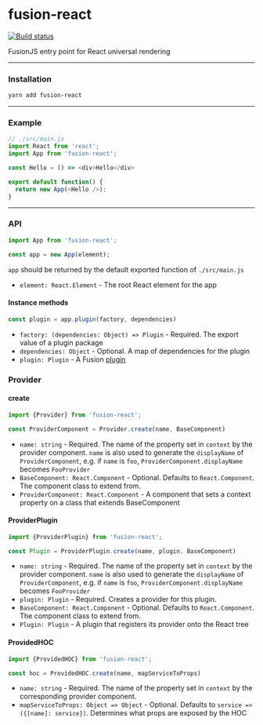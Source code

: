 # fusion-react

[![Build status](https://badge.buildkite.com/4c8b6bc04b61175d66d26b54b1d88d52e24fecb1b537c54551.svg?branch=master)](https://buildkite.com/uberopensource/fusion-react?branch=master)


FusionJS entry point for React universal rendering

---

### Installation

```sh
yarn add fusion-react
```

---

### Example

```js
// ./src/main.js
import React from 'react';
import App from 'fusion-react';

const Hello = () => <div>Hello</div>

export default function() {
  return new App(<Hello />);
}
```

---

### API

```js
import App from 'fusion-react';

const app = new App(element);
```

`app` should be returned by the default exported function of `./src/main.js`

- `element: React.Element` - The root React element for the app

#### Instance methods

```js
const plugin = app.plugin(factory, dependencies)
```

- `factory: (dependencies: Object) => Plugin` - Required. The export value of a plugin package
- `dependencies: Object` - Optional. A map of dependencies for the plugin
- `plugin: Plugin` - A Fusion [plugin](https://github.com/fusionjs/fusion-core#plugin)

### Provider

#### create

```js
import {Provider} from 'fusion-react';

const ProviderComponent = Provider.create(name, BaseComponent)
```

- `name: string` - Required. The name of the property set in `context` by the provider component. `name` is also used to generate the `displayName` of `ProviderComponent`, e.g. if `name` is `foo`, `ProviderComponent.displayName` becomes `FooProvider`
- `BaseComponent: React.Component` - Optional. Defaults to `React.Component`. The component class to extend from.
- `ProviderComponent: React.Component` - A component that sets a context property on a class that extends BaseComponent

#### ProviderPlugin

```js
import {ProviderPlugin} from 'fusion-react';

const Plugin = ProviderPlugin.create(name, plugin, BaseComponent)
```

- `name: string` - Required. The name of the property set in `context` by the provider component. `name` is also used to generate the `displayName` of `ProviderComponent`, e.g. if `name` is `foo`, `ProviderComponent.displayName` becomes `FooProvider`
- `plugin: Plugin` - Required. Creates a provider for this plugin.
- `BaseComponent: React.Component` - Optional. Defaults to `React.Component`. The component class to extend from.
- `Plugin: Plugin` - A plugin that registers its provider onto the React tree

#### ProvidedHOC

```js
import {ProvidedHOC} from 'fusion-react';

const hoc = ProvidedHOC.create(name, mapServiceToProps)
```

- `name: string` - Required. The name of the property set in `context` by the corresponding provider component.
- `mapServiceToProps: Object => Object` - Optional. Defaults to `service => ({[name]: service})`. Determines what props are exposed by the HOC
